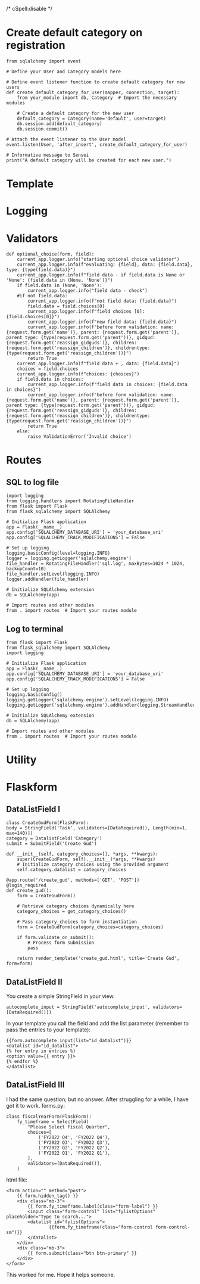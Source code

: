 /* cSpell:disable */

# Create default category on registration

    from sqlalchemy import event

    # Define your User and Category models here

    # Define event listener function to create default category for new users
    def create_default_category_for_user(mapper, connection, target):
        from your_module import db, Category  # Import the necessary modules

        # Create a default category for the new user
        default_category = Category(name='default', user=target)
        db.session.add(default_category)
        db.session.commit()

    # Attach the event listener to the User model
    event.listen(User, 'after_insert', create_default_category_for_user)

    # Informative message to Sensei
    print("A default category will be created for each new user.")

# Template

# Logging

# Validators

    def optional_choice(form, field):
        current_app.logger.info("starting optional choice validator")
        current_app.logger.info(f"evaluating: {field}, data: {field.data}, type: {type(field.data)}")
        current_app.logger.info(f"field data - if field.data is None or 'None': {field.data in (None, 'None')}")
        if field.data in (None, 'None'):
            current_app.logger.info("field data - check")
        #if not field.data:
            current_app.logger.info(f"not field data: {field.data}")
            field.data = field.choices[0]
            current_app.logger.info(f"field choices [0]: {field.choices[0]}")
            current_app.logger.info(f"new field data: {field.data}")
            current_app.logger.info(f"before form validation: name: {request.form.get('name')}, parent: {request.form.get('parent')}, parent type: {type(request.form.get('parent'))}, gidgud: {request.form.get('reassign_gidguds')}, children: {request.form.get('reassign_children')}, childrentype: {type(request.form.get('reassign_children'))}")
            return True
        current_app.logger.info(f"field data + , data: {field.data}")
        choices = field.choices
        current_app.logger.info(f"choices: {choices}")
        if field.data in choices:
            current_app.logger.info(f"field data in choices: {field.data in choices}")
            current_app.logger.info(f"before form validation: name: {request.form.get('name')}, parent: {request.form.get('parent')}, parent type: {type(request.form.get('parent'))}, gidgud: {request.form.get('reassign_gidguds')}, children: {request.form.get('reassign_children')}, childrentype: {type(request.form.get('reassign_children'))}")
            return True
        else:
            raise ValidationError('Invalid choice')

# Routes


## SQL to log file

    import logging
    from logging.handlers import RotatingFileHandler
    from flask import Flask
    from flask_sqlalchemy import SQLAlchemy

    # Initialize Flask application
    app = Flask(__name__)
    app.config['SQLALCHEMY_DATABASE_URI'] = 'your_database_uri'
    app.config['SQLALCHEMY_TRACK_MODIFICATIONS'] = False

    # Set up logging
    logging.basicConfig(level=logging.INFO)
    logger = logging.getLogger('sqlalchemy.engine')
    file_handler = RotatingFileHandler('sql.log', maxBytes=1024 * 1024, backupCount=10)
    file_handler.setLevel(logging.INFO)
    logger.addHandler(file_handler)

    # Initialize SQLAlchemy extension
    db = SQLAlchemy(app)

    # Import routes and other modules
    from . import routes  # Import your routes module

## Log to terminal

    from flask import Flask
    from flask_sqlalchemy import SQLAlchemy
    import logging

    # Initialize Flask application
    app = Flask(__name__)
    app.config['SQLALCHEMY_DATABASE_URI'] = 'your_database_uri'
    app.config['SQLALCHEMY_TRACK_MODIFICATIONS'] = False

    # Set up logging
    logging.basicConfig()
    logging.getLogger('sqlalchemy.engine').setLevel(logging.INFO)
    logging.getLogger('sqlalchemy.engine').addHandler(logging.StreamHandler())

    # Initialize SQLAlchemy extension
    db = SQLAlchemy(app)

    # Import routes and other modules
    from . import routes  # Import your routes module

# Utility

# Flaskform

## DataListField I

    class CreateGudForm(FlaskForm):
    body = StringField('Task', validators=[DataRequired(), Length(min=1, max=140)])
    category = DatalistField('Category')
    submit = SubmitField('Create Gud')

    def __init__(self, category_choices=[], *args, **kwargs):
        super(CreateGudForm, self).__init__(*args, **kwargs)
        # Initialize category choices using the provided argument
        self.category.datalist = category_choices

    @app.route('/create_gud', methods=['GET', 'POST'])
    @login_required
    def create_gud():
        form = CreateGudForm()

        # Retrieve category choices dynamically here
        category_choices = get_category_choices()

        # Pass category_choices to form instantiation
        form = CreateGudForm(category_choices=category_choices)

        if form.validate_on_submit():
            # Process form submission
            pass

        return render_template('create_gud.html', title='Create Gud', form=form)

## DataListField II

You create a simple StringField in your view.

    autocomplete_input = StringField('autocomplete_input', validators=[DataRequired()])

In your template you call the field and add the list parameter (remember to pass the entries to your template):

    {{form.autocomplete_input(list="id_datalist")}}
    <datalist id="id_datalist">
    {% for entry in entries %}
    <option value={{ entry }}>
    {% endfor %}
    </datalist>

## DataListField III

I had the same question; but no answer. After struggling for a while, I have got it to work. forms.py:

    class fiscalYearForm(FlaskForm):
        fy_timeframe = SelectField(
            "Please Select Fiscal Quarter",
            choices=[
                ('FY2022 Q4', 'FY2022 Q4'),
                ('FY2022 Q3', 'FY2022 Q3'),
                ('FY2022 Q2', 'FY2022 Q2'),
                ('FY2022 Q1', 'FY2022 Q1'),
            ],
            validators=[DataRequired()],
        )

html file:

    <form action="" method="post">
        {{ form.hidden_tag() }}
        <div class="mb-3">
            {{ form.fy_timeframe.label(class="form-label") }}
            <input class="form-control" list="fylistOptions" placeholder="Type to search...">
            <datalist id="fylistOptions">
                    {{form.fy_timeframe(class="form-control form-control-sm")}}
            </datalist>
        </div>
        <div class="mb-3">
            {{ form.submit(class="btn btn-primary" }}
        </div>
    </form>

This worked for me. Hope it helps someone.